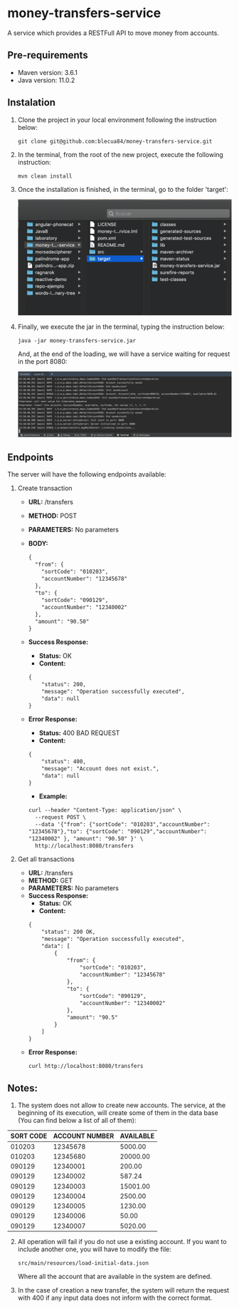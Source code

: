 # money-transfers-service
A service which provides a RESTFull API to move money from accounts.

Pre-requirements
--
* Maven version: 3.6.1
* Java version: 11.0.2

Instalation
--

1) Clone the project in your local environment following the instruction below:
    
    ```
    git clone git@github.com:blecua84/money-transfers-service.git
    ```
    
2) In the terminal, from the root of the new project, execute the following instruction:
    
    ```
    mvn clean install
    ```
    
3) Once the installation is finished, in the terminal, go to the folder 'target':

    ![Alt text](screenshots/windows-01.png?raw=true "Navigation window")

4) Finally, we execute the jar in the terminal, typing the instruction below:

    ```
    java -jar money-transfers-service.jar
    ```
    
   And, at the end of the loading, we will have a service waiting for request in the port 8080:
   
   ![Alt text](screenshots/windows-02.png?raw=true "Server Ready")


Endpoints
--

The server will have the following endpoints available:

1) Create transaction 
    - **URL:** /transfers
    - **METHOD:** POST
    - **PARAMETERS:** No parameters
    - **BODY:** 
    
        ```
        {
          "from": {
            "sortCode": "010203",
            "accountNumber": "12345678"
          },
          "to": {
            "sortCode": "090129",
            "accountNumber": "12340002"
          },
          "amount": "90.50"
        }
        ```
    
    - **Success Response:** 
        - **Status:** OK
        - **Content:**  
        ```
        {
            "status": 200,
            "message": "Operation successfully executed",
            "data": null
        }
        ```
    - **Error Response:** 
        - **Status:** 400 BAD REQUEST
        - **Content:**  
        ```
        {
            "status": 400,
            "message": "Account does not exist.",
            "data": null
        }
        ```
        - **Example:** 
        ```
        curl --header "Content-Type: application/json" \
          --request POST \
          --data '{"from": {"sortCode": "010203","accountNumber": "12345678"},"to": {"sortCode": "090129","accountNumber": "12340002" }, "amount": "90.50" }' \
          http://localhost:8080/transfers
        ```

2) Get all transactions 
    - **URL:** /transfers
    - **METHOD:** GET
    - **PARAMETERS:** No parameters
    - **Success Response:** 
        - **Status:** OK
        - **Content:**  
        ```
        {
            "status": 200 OK,
            "message": "Operation successfully executed",
            "data": [
                {
                    "from": {
                        "sortCode": "010203",
                        "accountNumber": "12345678"
                    },
                    "to": {
                        "sortCode": "090129",
                        "accountNumber": "12340002"
                    },
                    "amount": "90.5"
                }
            ]
        } 
        ```
    - **Error Response:** 
        ```
        curl http://localhost:8080/transfers
        ```

Notes:
--
1) The system does not allow to create new accounts. The service, at the beginning of its execution, will create some of them in the data base (You can find below a list of all of them):


| SORT CODE |	ACCOUNT NUMBER  |	AVAILABLE   |
| --- | --- | ---
| 010203     |       12345678	|    5000.00    |
| 010203	    |       12345680	|    20000.00   |
| 090129	    |       12340001	|    200.00     |
| 090129	    |       12340002	|    587.24     |
| 090129	    |       12340003	|    15001.00   |
| 090129	    |       12340004	|    2500.00    |
| 090129	    |       12340005	|    1230.00    |
| 090129	    |       12340006	|    50.00      |
| 090129	    |       12340007	|    5020.00    |
 

2) All operation will fail if you do not use a existing account. If you want to include another one, you will have to modify the file:
   
   ```
   src/main/resources/load-initial-data.json
   ```
   
   Where all the account that are available in the system are defined.

3) In the case of creation a new transfer, the system will return the request with 400 if any input data does not inform with the correct format.
